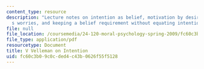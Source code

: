 ```yaml
---
content_type: resource
description: "Lecture notes on intention as belief, motivation by desire, Langton\u2019\
  s worries, and keeping a belief requirement without equating intention with belief."
file: null
file_location: /coursemedia/24-120-moral-psychology-spring-2009/fc60c3b09c0cded4c43b0626f55f5128_MIT24_120s09_lec05.pdf
file_type: application/pdf
resourcetype: Document
title: V Velleman on Intention
uid: fc60c3b0-9c0c-ded4-c43b-0626f55f5128
---
```

